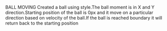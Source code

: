 BALL MOVING
Created a ball using style.The ball moment is in X and Y direction.Starting position of the ball is 0px and it move on  a particular direction based on velocity of the ball.If the ball is reached boundary it will return back to the starting position 

